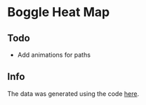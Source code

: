 #  Boggle Heat Map

## Todo

* Add animations for paths

## Info

The data was generated using the code [here](https://github.com/bantic/ruby-quiz/tree/master/boggle).